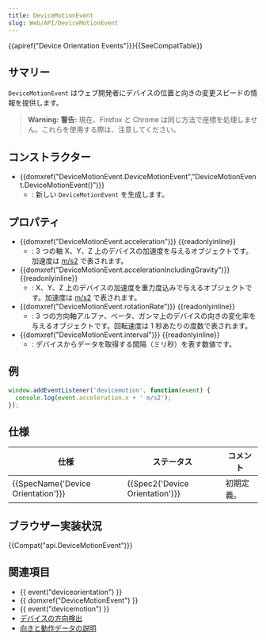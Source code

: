 ```yaml
---
title: DeviceMotionEvent
slug: Web/API/DeviceMotionEvent
---
```

{{apiref("Device Orientation Events")}}{{SeeCompatTable}}

## サマリー

`DeviceMotionEvent` はウェブ開発者にデバイスの位置と向きの変更スピードの情報を提供します。

> **Warning:** **警告:** 現在、Firefox と Chrome は同じ方法で座標を処理しません。これらを使用する際は、注意してください。

## コンストラクター

- {{domxref("DeviceMotionEvent.DeviceMotionEvent","DeviceMotionEvent.DeviceMotionEvent()")}}
  - : 新しい `DeviceMotionEvent` を生成します。

## プロパティ

- {{domxref("DeviceMotionEvent.acceleration")}} {{readonlyinline}}
  - : 3 つの軸 X、Y、Z 上のデバイスの加速度を与えるオブジェクトです。加速度は [m/s2](https://en.wikipedia.org/wiki/Meter_per_second_squared) で表されます。
- {{domxref("DeviceMotionEvent.accelerationIncludingGravity")}} {{readonlyinline}}
  - : X、Y、Z 上のデバイスの加速度を重力度込みで与えるオブジェクトです。加速度は [m/s2](https://en.wikipedia.org/wiki/Meter_per_second_squared) で表されます。
- {{domxref("DeviceMotionEvent.rotationRate")}} {{readonlyinline}}
  - : 3 つの方向軸アルファ、ベータ、ガンマ上のデバイスの向きの変化率を与えるオブジェクトです。回転速度は 1 秒あたりの度数で表されます。
- {{domxref("DeviceMotionEvent.interval")}} {{readonlyinline}}
  - : デバイスからデータを取得する間隔（ミリ秒）を表す数値です。

## 例

```js
window.addEventListener('devicemotion', function(event) {
  console.log(event.acceleration.x + ' m/s2');
});
```

## 仕様

| 仕様                                         | ステータス                               | コメント   |
| -------------------------------------------- | ---------------------------------------- | ---------- |
| {{SpecName('Device Orientation')}} | {{Spec2('Device Orientation')}} | 初期定義。 |

## ブラウザー実装状況

{{Compat("api.DeviceMotionEvent")}}

## 関連項目

- {{ event("deviceorientation") }}
- {{ domxref("DeviceMotionEvent") }}
- {{ event("devicemotion") }}
- [デバイスの方向検出](/ja/docs/WebAPI/Detecting_device_orientation)
- [向きと動作データの説明](/ja/DOM/Orientation_and_motion_data_explained)
